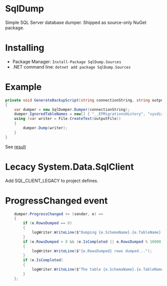 # SqlDump
Simple SQL Server database dumper. Shipped as source-only NuGet package.

# Installing
* Package Manager: `Install-Package SqlDump.Sources`
* .NET command line: `dotnet add package SqlDump.Sources`

# Example
``` csharp
private void GenerateBackupScript(string connectionString, string outputFile)
{
    var dumper = new SqlDumper.Dumper(connectionString);
    dumper.IgnoredTableNames = new[] { "__EFMigrationsHistory", "sysdiagrams" };
    using (var writer = File.CreateText(outputFile))
    {
        dumper.Dump(writer);
    }
}
```
See [result](Tests/Data.sql)

# Lecacy System.Data.SqlClient
Add SQL_CLIENT_LEGACY to project defines.

# ProgressChanged event
``` csharp
    dumper.ProgressChanged += (sender, e) =>
    {
        if (e.RowsDumped == 0)
        {
            logWriter.WriteLine($"Dumping {e.SchemaName}.{e.TableName}...");
        }
        if (e.RowsDumped > 0 && (e.IsCompleted || e.RowsDumped % 10000 == 0))
        {
            logWriter.WriteLine($"{e.RowsDumped} rows dumped...");
        }
        if (e.IsCompleted)
        {
            logWriter.WriteLine($"The table {e.SchemaName}.{e.TableName} has been dumped");
        }
    };
```
